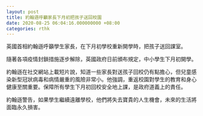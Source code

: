 ```yaml
---
layout: post
title: 約翰遜呼籲家長下月初把孩子送回校園
date: 2020-08-25 06:04:16.000000000 +08:00
categories: rthk
---
```


英國首相約翰遜呼籲學生家長，在下月初學校重新開學時，把孩子送回課室。

隨著各項疫情封鎖措施逐步解除，英國政府日前頒布規定，中小學生下月初開學。

約翰遜在社交網站上載短片說，知道一些家長對送孩子回校仍有點擔心，但兒童感染新型冠狀病毒和病情嚴重的風險非常小。他強調，重返校園對學生的教育和身心健康至關重要。保障所有學生下月初回校安全地上課，是政府道義上的責任。

約翰遜警告，如果學生繼續遠離學校，他們將失去寶貴的人生機會，未來的生活將面臨永久損害。

